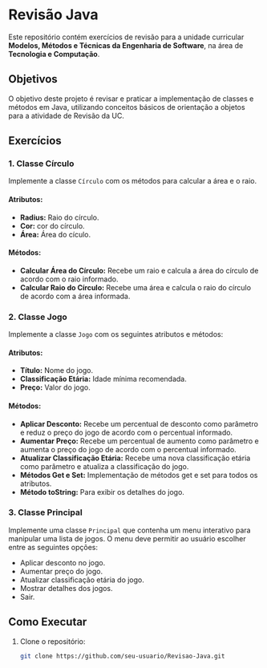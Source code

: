 # Revisão Java

Este repositório contém exercícios de revisão para a unidade curricular **Modelos, Métodos e Técnicas da Engenharia de Software**, na área de **Tecnologia e Computação**.

## Objetivos

O objetivo deste projeto é revisar e praticar a implementação de classes e métodos em Java, utilizando conceitos básicos de orientação a objetos para a atividade de Revisão da UC.

## Exercícios

### 1. Classe Círculo

Implemente a classe `Círculo` com os métodos para calcular a área e o raio. 

#### Atributos:
- **Radius:** Raio do círculo.
- **Cor:** cor do círculo.
- **Área:** Área do cículo.

#### Métodos:
- **Calcular Área do Círculo:** Recebe um raio e calcula a área do círculo de acordo com o raio informado.
- **Calcular Raio do Círculo:** Recebe uma área e calcula o raio do círculo de acordo com a área informada.

### 2. Classe Jogo

Implemente a classe `Jogo` com os seguintes atributos e métodos:

#### Atributos:
- **Título:** Nome do jogo.
- **Classificação Etária:** Idade mínima recomendada.
- **Preço:** Valor do jogo.

#### Métodos:
- **Aplicar Desconto:** Recebe um percentual de desconto como parâmetro e reduz o preço do jogo de acordo com o percentual informado.
- **Aumentar Preço:** Recebe um percentual de aumento como parâmetro e aumenta o preço do jogo de acordo com o percentual informado.
- **Atualizar Classificação Etária:** Recebe uma nova classificação etária como parâmetro e atualiza a classificação do jogo.
- **Métodos Get e Set:** Implementação de métodos get e set para todos os atributos.
- **Método toString:** Para exibir os detalhes do jogo.

### 3. Classe Principal

Implemente uma classe `Principal` que contenha um menu interativo para manipular uma lista de jogos. O menu deve permitir ao usuário escolher entre as seguintes opções:

- Aplicar desconto no jogo.
- Aumentar preço do jogo.
- Atualizar classificação etária do jogo.
- Mostrar detalhes dos jogos.
- Sair.

## Como Executar

1. Clone o repositório:
   ```bash
   git clone https://github.com/seu-usuario/Revisao-Java.git
